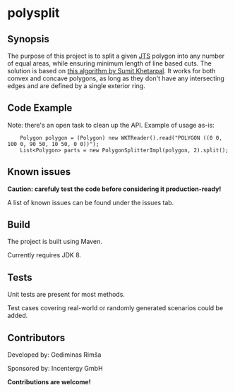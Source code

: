 # polysplit

## Synopsis

The purpose of this project is to split a given [JTS](http://www.vividsolutions.com/jts/JTSHome.htm) polygon into any number of equal areas, while ensuring minimum length of line based cuts. The solution is based on [this algorithm by Sumit Khetarpal](http://www.khetarpal.org/polygon-splitting/). It works for both convex and concave polygons, as long as they don't have any intersecting edges and are defined by a single exterior ring.

## Code Example
Note: there's an open task to clean up the API. Example of usage as-is:
```
    Polygon polygon = (Polygon) new WKTReader().read("POLYGON ((0 0, 100 0, 90 50, 10 50, 0 0))");
    List<Polygon> parts = new PolygonSplitterImpl(polygon, 2).split();
```

## Known issues

**Caution: carefuly test the code before considering it production-ready!**

A list of known issues can be found under the issues tab.

## Build

The project is built using Maven.

Currently requires JDK 8.

## Tests

Unit tests are present for most methods.

Test cases covering real-world or randomly generated scenarios could be added.

## Contributors

Developed by: Gediminas Rimša

Sponsored by: Incentergy GmbH 

**Contributions are welcome!**
